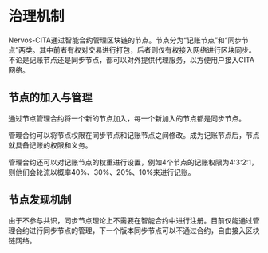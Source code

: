 # 治理机制

Nervos-CITA通过智能合约管理区块链的节点。节点分为“记账节点”和“同步节点”两类。其中前者有权对交易进行打包，后者则仅有权接入网络进行区块同步。不论是记账节点还是同步节点，都可以对外提供代理服务，以方便用户接入CITA网络。

## 节点的加入与管理

通过节点管理合约将一个新的节点加入，每一个新加入的节点都是同步节点。

管理合约可以将节点权限在同步节点和记账节点之间修改。成为记账节点后，节点就具备记账的权限和义务。

管理合约还可以对记账节点的权重进行设置，例如4个节点的记账权限为4:3:2:1，则他们会轮流以概率40%、30%、20%、10%来进行记账。

## 节点发现机制

由于不参与共识，同步节点理论上不需要在智能合约中进行注册。目前仅能通过管理合约进行同步节点的管理，下一个版本同步节点可以不通过合约，自由接入区块链网络。